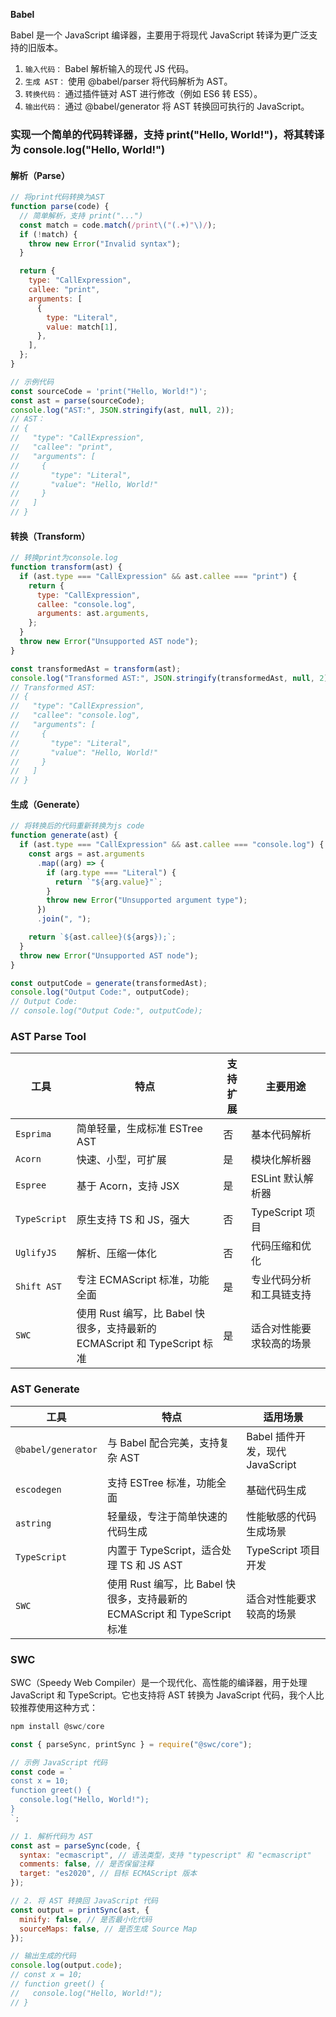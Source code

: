 **Babel**

Babel 是一个 JavaScript 编译器，主要用于将现代 JavaScript 转译为更广泛支持的旧版本。

1. `输入代码：` Babel 解析输入的现代 JS 代码。
2. `生成 AST：` 使用 @babel/parser 将代码解析为 AST。
3. `转换代码：` 通过插件链对 AST 进行修改（例如 ES6 转 ES5）。
4. `输出代码：` 通过 @babel/generator 将 AST 转换回可执行的 JavaScript。

### 实现一个简单的代码转译器，支持 print("Hello, World!")，将其转译为 console.log("Hello, World!")

#### 解析（Parse）

```javascript
// 将print代码转换为AST
function parse(code) {
  // 简单解析，支持 print("...")
  const match = code.match(/print\("(.+)"\)/);
  if (!match) {
    throw new Error("Invalid syntax");
  }

  return {
    type: "CallExpression",
    callee: "print",
    arguments: [
      {
        type: "Literal",
        value: match[1],
      },
    ],
  };
}

// 示例代码
const sourceCode = 'print("Hello, World!")';
const ast = parse(sourceCode);
console.log("AST:", JSON.stringify(ast, null, 2));
// AST：
// {
//   "type": "CallExpression",
//   "callee": "print",
//   "arguments": [
//     {
//       "type": "Literal",
//       "value": "Hello, World!"
//     }
//   ]
// }
```

#### 转换（Transform）

```javascript
// 转换print为console.log
function transform(ast) {
  if (ast.type === "CallExpression" && ast.callee === "print") {
    return {
      type: "CallExpression",
      callee: "console.log",
      arguments: ast.arguments,
    };
  }
  throw new Error("Unsupported AST node");
}

const transformedAst = transform(ast);
console.log("Transformed AST:", JSON.stringify(transformedAst, null, 2));
// Transformed AST:
// {
//   "type": "CallExpression",
//   "callee": "console.log",
//   "arguments": [
//     {
//       "type": "Literal",
//       "value": "Hello, World!"
//     }
//   ]
// }
```

#### 生成（Generate）

```javascript
// 将转换后的代码重新转换为js code
function generate(ast) {
  if (ast.type === "CallExpression" && ast.callee === "console.log") {
    const args = ast.arguments
      .map((arg) => {
        if (arg.type === "Literal") {
          return `"${arg.value}"`;
        }
        throw new Error("Unsupported argument type");
      })
      .join(", ");

    return `${ast.callee}(${args});`;
  }
  throw new Error("Unsupported AST node");
}

const outputCode = generate(transformedAst);
console.log("Output Code:", outputCode);
// Output Code:
// console.log("Output Code:", outputCode);
```

### AST Parse Tool

| 工具         | 特点                                                                      | 支持扩展 | 主要用途                 |
| ------------ | ------------------------------------------------------------------------- | -------- | ------------------------ |
| `Esprima`    | 简单轻量，生成标准 ESTree AST                                             | 否       | 基本代码解析             |
| `Acorn`      | 快速、小型，可扩展                                                        | 是       | 模块化解析器             |
| `Espree`     | 基于 Acorn，支持 JSX                                                      | 是       | ESLint 默认解析器        |
| `TypeScript` | 原生支持 TS 和 JS，强大                                                   | 否       | TypeScript 项目          |
| `UglifyJS`   | 解析、压缩一体化                                                          | 否       | 代码压缩和优化           |
| `Shift AST`  | 专注 ECMAScript 标准，功能全面                                            | 是       | 专业代码分析和工具链支持 |
| `SWC`        | 使用 Rust 编写，比 Babel 快很多，支持最新的 ECMAScript 和 TypeScript 标准 | 是       | 适合对性能要求较高的场景 |

### AST Generate

| 工具               | 特点                                                                      | 适用场景                        |
| ------------------ | ------------------------------------------------------------------------- | ------------------------------- |
| `@babel/generator` | 与 Babel 配合完美，支持复杂 AST                                           | Babel 插件开发，现代 JavaScript |
| `escodegen`        | 支持 ESTree 标准，功能全面                                                | 基础代码生成                    |
| `astring`          | 轻量级，专注于简单快速的代码生成                                          | 性能敏感的代码生成场景          |
| `TypeScript`       | 内置于 TypeScript，适合处理 TS 和 JS AST                                  | TypeScript 项目开发             |
| `SWC`              | 使用 Rust 编写，比 Babel 快很多，支持最新的 ECMAScript 和 TypeScript 标准 | 适合对性能要求较高的场景        |

### SWC

SWC（Speedy Web Compiler）是一个现代化、高性能的编译器，用于处理 JavaScript 和 TypeScript。它也支持将 AST 转换为 JavaScript 代码，我个人比较推荐使用这种方式：

```javascript
npm install @swc/core
```

```javascript
const { parseSync, printSync } = require("@swc/core");

// 示例 JavaScript 代码
const code = `
const x = 10;
function greet() {
  console.log("Hello, World!");
}
`;

// 1. 解析代码为 AST
const ast = parseSync(code, {
  syntax: "ecmascript", // 语法类型，支持 "typescript" 和 "ecmascript"
  comments: false, // 是否保留注释
  target: "es2020", // 目标 ECMAScript 版本
});

// 2. 将 AST 转换回 JavaScript 代码
const output = printSync(ast, {
  minify: false, // 是否最小化代码
  sourceMaps: false, // 是否生成 Source Map
});

// 输出生成的代码
console.log(output.code);
// const x = 10;
// function greet() {
//   console.log("Hello, World!");
// }
```
